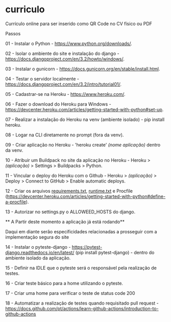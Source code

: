 # curriculo
Currículo online para ser inserido como QR Code no CV físico ou PDF

Passos

01 - Instalar o Python - https://www.python.org/downloads/.

02 - Isolar o ambiente do site e instalação do django - https://docs.djangoproject.com/en/3.2/howto/windows/.

03 - Instalar o gunicorn - https://docs.gunicorn.org/en/stable/install.html.

04 - Testar o servidor localmente - https://docs.djangoproject.com/en/3.2/intro/tutorial01/.

05 - Cadastrar-se na Heroku - https://www.heroku.com/.

06 - Fazer o download do Heroku para Windows - https://devcenter.heroku.com/articles/getting-started-with-python#set-up.

07 - Realizar a instalação do Heroku na venv (ambiente isolado) - pip install heroku.

08 - Logar na CLI diretamente no prompt (fora da venv).

09 - Criar aplicação no Heroku - 'heroku create' *(nome aplicação)* dentro da venv.

10 - Atribuir um Buildpack no site da aplicação no Heroku - Heroku > *(aplicação)* > Settings > Buildpacks > Python.

11 - Vincular o deploy do Heroku com o Github - Heroku > *(aplicação)* > Deploy > Connect to GitHub > Enable automatic deploys.

12 - Criar os arquivos [requirements.txt](https://github.com/davimassarelli/curriculo/files/6672452/requirements.txt), [runtime.txt](https://github.com/davimassarelli/curriculo/files/6672454/runtime.txt)
 e Procfile (https://devcenter.heroku.com/articles/getting-started-with-python#define-a-procfile).

13 -  Autorizar no settings.py o ALLOWEED_HOSTS do django.

** A Partir deste momento a aplicação já está rodando**

Daqui em diante serão especificidades relacionadas a prosseguir com a implementação segura do site

14 -  Instalar o pyteste-django - https://pytest-django.readthedocs.io/en/latest/
(pip install pytest-django) - dentro do ambiente isolado da aplicação.

15 - Definir na IDLE que o pyteste será o responsável pela realização de testes.

16 - Criar teste básico para a home utilizando o pyteste.

17 - Criar uma home para verificar o teste de status code 200

18 - Automatizar a realização de testes quando requisitado pull request - https://docs.github.com/pt/actions/learn-github-actions/introduction-to-github-actions


